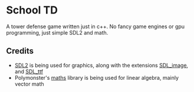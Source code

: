 # School TD

A tower defense game written just in c++. No fancy game engines or gpu
programming, just simple SDL2 and math.

## Credits

- [SDL2](https://github.com/libsdl-org/SDL) is being used for graphics, along with the extensions [SDL_image](https://github.com/libsdl-org/SDL_image), and [SDL_ttf](https://github.com/libsdl-org/SDL_ttf)
- Polymonster's [maths](https://github.com/polymonster/maths) library is being used for linear algebra, mainly vector math